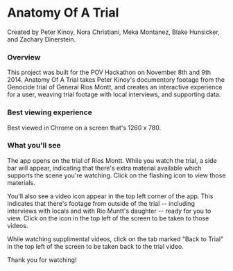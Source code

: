 # Anatomy Of A Trial

Created by Peter Kinoy, Nora Christiani, Meka Montanez, Blake Hunsicker, and Zachary Dinerstein.

### Overview
This project was built for the POV Hackathon on November 8th and 9th 2014. Anatomy Of A Trial takes Peter Kinoy's documentory footage from the Genocide trial of General Rios Montt, and creates an interactive experience for a user, weaving trial footage with local interviews, and supporting data. 

### Best viewing experience
Best viewed in Chrome on a screen that's 1260 x 780.

### What you'll see
The app opens on the trial of Rios Montt. While you watch the trial, a side bar will appear, indicating that there's extra material available which supports the scene you're watching. Click on the flashing icon to view those materials.

You'll also see a video icon appear in the top left corner of the app. This indicates that there's footage from outside of the trial -- including interviews with locals and with Rio Muntt's daughter -- ready for you to view. Click on the icon in the top left of the screen to be taken to those videos. 

While watching supplimental videos, click on the tab marked "Back to Trial" in the top left of the screen to be taken back to the trial video.

Thank you for watching!


